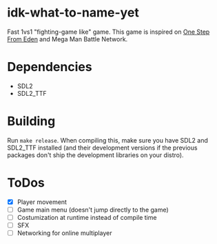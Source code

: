 # idk-what-to-name-yet

Fast 1vs1 "fighting-game like" game. This game is inspired
on [One Step From Eden](https://store.steampowered.com/app/960690/One_Step_From_Eden/) and Mega Man Battle Network.


# Dependencies
- SDL2
- SDL2_TTF


# Building

Run ```make release```.
When compiling this, make sure you have SDL2 and SDL2_TTF installed 
(and their development versions if the previous packages don't ship the
development libraries on your distro).


# ToDos

- [x] Player movement
- [ ] Game main menu (doesn't jump directly to the game)
- [ ] Costumization at runtime instead of compile time
- [ ] SFX
- [ ] Networking for online multiplayer